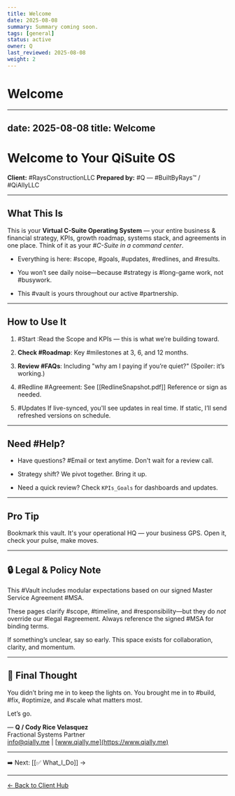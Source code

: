 ```yaml
---
title: Welcome
date: 2025-08-08
summary: Summary coming soon.
tags: [general]
status: active
owner: Q
last_reviewed: 2025-08-08
weight: 2
---
```

# Welcome

---
date: 2025-08-08
title: Welcome
---
# Welcome to Your QiSuite OS

**Client:** #RaysConstructionLLC
**Prepared by:** #Q — #BuiltByRays™ / #QiAllyLLC 

---

## What This Is

This is your **Virtual C-Suite Operating System** — your entire business & financial strategy, KPIs, growth roadmap, systems stack, and agreements in one place. Think of it as your #_C-Suite in a command center_.

- Everything is here: #scope, #goals, #updates, #redlines, and #results.
    
- You won’t see daily noise—because #strategy is #long-game work, not #busywork.
    
- This #vault is yours throughout our active #partnership.
    

---

## How to Use It

1. #Start :Read the Scope and KPIs — this is what we’re building toward.
    
2. **Check #Roadmap**: Key #milestones at 3, 6, and 12 months.
    
3. **Review #FAQs**: Including "why am I paying if you’re quiet?" (Spoiler: it’s working.)
    
4. #Redline #Agreement: See [[RedlineSnapshot.pdf]] Reference or sign as needed.
    
5. #Updates If live-synced, you'll see updates in real time. If static, I’ll send refreshed versions on schedule.
    

---

## Need #Help?

- Have questions? #Email or text anytime. Don't wait for a review call.
    
- Strategy shift? We pivot together. Bring it up.
    
- Need a quick review? Check `KPIs_Goals` for dashboards and updates.
    

---

## Pro Tip

Bookmark this vault. It's your operational HQ — your business GPS. Open it, check your pulse, make moves.

---

## 🔒 Legal & Policy Note

This #Vault includes modular expectations based on our signed Master Service Agreement #MSA.

These pages clarify #scope, #timeline, and #responsibility—but they do _not_ override our #legal #agreement. Always reference the signed #MSA for binding terms.

If something’s unclear, say so early. This space exists for collaboration, clarity, and momentum.

---

## 🎯 Final Thought

You didn’t bring me in to keep the lights on. You brought me in to #build, #fix, #optimize, and #scale what matters most.

Let’s go.

— **Q / Cody Rice Velasquez**  
Fractional Systems Partner  
info@qially.me | [www.qially.me](https://www.qially.me)

---

➡️ Next: [[✅ What_I_Do]] →

---
[← Back to Client Hub](https://www.builtbyrays.com/Client-Vault/portal)
